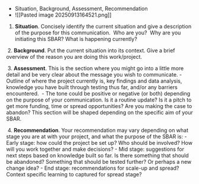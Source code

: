 - Situation, Background, Assessment, Recommendation
- ![[Pasted image 20250913164521.png]]

1. **Situation**. Concisely identify the current situation and give a description of the purpose for this communication.  Who are you?  Why are you initiating this SBAR? What is happening currently?

 2. **Background**. Put the current situation into its context. Give a brief overview of the reason you are doing this work/project. 

 3. **Assessment**. This is the section where you might go into a little more detail and be very clear about the message you wish to communicate.
	- Outline of where the project currently is, key findings and data analysis, knowledge you have built through testing thus far, and/or any barriers encountered. 
	- The tone could be positive or negative (or both) depending on the purpose of your communication. Is it a routine update? Is it a pitch to get more funding, time or spread opportunities? Are you making the case to abandon? This section will be shaped depending on the specific aim of your SBAR.

 4. **Recommendation**. Your recommendation may vary depending on what stage you are at with your project, and what the purpose of the SBAR is:
	- Early stage: how could the project be set up? Who should be involved? How will you work together and make decisions?
	- Mid stage: suggestions for next steps based on knowledge built so far. Is there something that should be abandoned? Something that should be tested further? Or perhaps a new change idea?
	- End stage: recommendations for scale-up and spread? Context specific learning to captured for spread stage?